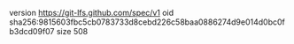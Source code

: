 version https://git-lfs.github.com/spec/v1
oid sha256:9815603fbc5cb0783733d8cebd226c58baa0886274d9e014d0bc0fb3dcd09f07
size 508
